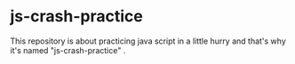 # js-crash-practice
This repository is about practicing java script in a little hurry and that's why it's named "js-crash-practice" . 
